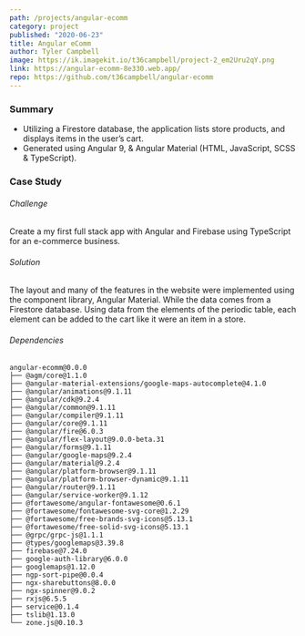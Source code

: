 ```yaml
---
path: /projects/angular-ecomm
category: project
published: "2020-06-23"
title: Angular eComm
author: Tyler Campbell
image: https://ik.imagekit.io/t36campbell/project-2_em2Uru2qY.png
link: https://angular-ecomm-8e330.web.app/
repo: https://github.com/t36campbell/angular-ecomm
---
```


### Summary

* Utilizing a Firestore database, the application lists store products, and displays items in the user’s cart.
* Generated using Angular 9, & Angular Material (HTML, JavaScript, SCSS & TypeScript).

### Case Study

###### Challenge

Create a my  first full stack app with Angular and Firebase using TypeScript for an e-commerce business.

###### Solution

The layout and many of the features in the website were implemented using the component library, Angular Material. While the data comes from a Firestore database. Using data from the elements of the periodic table, each element can be added to the cart like it were an item in a store. 

###### Dependencies 
```
angular-ecomm@0.0.0 
├── @agm/core@1.1.0
├── @angular-material-extensions/google-maps-autocomplete@4.1.0
├── @angular/animations@9.1.11
├── @angular/cdk@9.2.4
├── @angular/common@9.1.11
├── @angular/compiler@9.1.11
├── @angular/core@9.1.11
├── @angular/fire@6.0.3
├── @angular/flex-layout@9.0.0-beta.31
├── @angular/forms@9.1.11
├── @angular/google-maps@9.2.4
├── @angular/material@9.2.4
├── @angular/platform-browser@9.1.11
├── @angular/platform-browser-dynamic@9.1.11
├── @angular/router@9.1.11
├── @angular/service-worker@9.1.12
├── @fortawesome/angular-fontawesome@0.6.1
├── @fortawesome/fontawesome-svg-core@1.2.29
├── @fortawesome/free-brands-svg-icons@5.13.1
├── @fortawesome/free-solid-svg-icons@5.13.1
├── @grpc/grpc-js@1.1.1
├── @types/googlemaps@3.39.8
├── firebase@7.24.0
├── google-auth-library@6.0.0
├── googlemaps@1.12.0
├── ngp-sort-pipe@0.0.4
├── ngx-sharebuttons@8.0.0
├── ngx-spinner@9.0.2
├── rxjs@6.5.5
├── service@0.1.4
├── tslib@1.13.0
└── zone.js@0.10.3
```